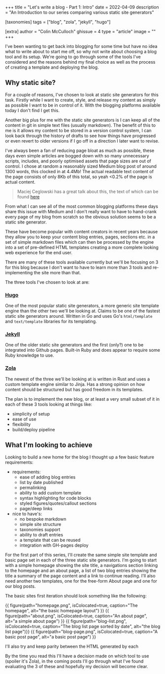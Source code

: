 +++
title = "Let's write a blog - Part 1: Intro"
date = 2022-04-09
description = "An Introduction to our series comparing various static site generators"

[taxonomies]
tags = ["blog", "zola", "jekyll", "hugo"]

[extra]
author = "Colin McCulloch"
ghissue = 4
type = "article"
image = ""
+++

I've been wanting to get back into blogging for some time but have no idea what to write about to start me off, so why not write about choosing a blog tool and its setup. We're going to go through some of the tools I've considered and the reasons behind my final choice as well as the process of creating a template and deploying the blog.

<!-- more -->

## Why static site?

For a couple of reasons, I've chosen to look at static site generators for this task. Firstly while I want to create, style, and release my content as simply as possible I want to be in control of it. With the blogging platforms available today I don't find I get this. 

Another big plus for me with the static site generators is I can keep all of the content in git in simple text files (usually markdown). The benefit of this to me is it allows my content to be stored in a version control system, I can look back through the history of drafts to see how things have progressed or even revert to older versions if I go off in a direction I later want to revise. 

I've always been a fan of reducing page bloat as much as possible, these days even simple articles are bogged down with so many unnecessary scripts, includes, and poorly optimised assets that page sizes are out of control. I chose at random a reasonably sized Medium blog post of around 1300 words, this clocked in at 4.4Mb! The actual readable text content of the page consists of only 8Kb of this total, so yeah <0.2%  of the page is actual content.

> Maciej Ceglowski has a great talk about this, the text of which can be found [here](https://idlewords.com/talks/website_obesity.htm)

From what I can see all of the most common blogging platforms these days share this issue with Medium and I don't really want to have to hand-crank every page of my blog from scratch so the obvious solution seems to be a static site generator.

These have become popular with content creators in recent years because they allow you to keep your content blog entries, pages, sections etc. in a set of simple markdown files which can then be processed by the engine into a set of pre-defined HTML templates creating a more complete looking web experience for the end user. 

There are many of these tools available currently but we'll be focusing on 3 for this blog because I don't want to have to learn more than 3 tools and re-implementing the site more than that.

The three tools I've chosen to look at are:

### [Hugo](https://gohugo.io/)

One of the most popular static site generators, a more generic site template engine than the other two we'll be looking at. Claims to be one of the fastest static site generators around. Written in Go and uses Go's `html/template` and `text/template` libraries for its templating.

### [Jekyll](https://jekyllrb.com/)

One of the older static site generators and the first (only?) one to be integrated into Github pages. Built-in Ruby and does appear to require some Ruby knowledge to use.

### [Zola](https://www.getzola.org/)

The newest of the three we'll be looking at is written in Rust and uses a custom template engine similar to Jinja. Has a strong opinion on how content should be structured but has good freedom in its templates.


The plan is to implement the new blog, or at least a very small subset of it in each of these 3 tools  looking at things like: 

* simplicity of setup
* ease of use
* flexibility
* build/deploy pipeline

## What I'm looking to achieve 

Looking to build a new home for the blog I thought up a few basic feature requirements:

* requirements:
    * ease of adding blog entries
    * list by date published
    * permalinking
    * ability to add custom template
    * syntax highlighting for code blocks
    * styled figures/quotes/callout sections
    * page/deep links
* nice to have's:
    * no bespoke markdown
    * simple site structure
    * taxonomies support
    * ability to draft entries
    * a template that can be reused
    * integration with GH-pages deploy

For the first part of this series, I'll create the same simple site template and basic page set in each of the three static site generators. I'm going to start with a simple homepage showing the site title, a navigations section linking to the homepage and an about page, a list of two blog entries showing the title a summary of the page content and a link to continue reading. I'll also need another two templates, one for the free-form About page and one for our blog posts. 

The basic sites first iteration should look something like the following:

{{ figure(path="homepage.png", isColocated=true, caption="The homepage", alt="the basic homepage layout") }}
{{ figure(path="about.png", isColocated=true, caption="An about page", alt="a simple about page") }}
{{ figure(path="blog-list.png", isColocated=true, caption="The blog list page sorted by date", alt="the blog list page")}}
{{ figure(path="blog-page.png", isColocated=true, caption="A basic post page", alt="a basic post page") }}

I'll also try and keep parity between the HTML generated by each 

By the time you read this I'll have a decision made on which tool to use (spoiler it's Zola), in the coming posts I'll go through what I've found evaluating the 3 of these and hopefully my decision will become clear.
